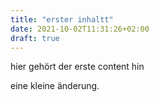 ```yaml
---
title: "erster inhaltt"
date: 2021-10-02T11:31:26+02:00
draft: true
---
```


hier gehört der erste content hin

eine kleine änderung.
